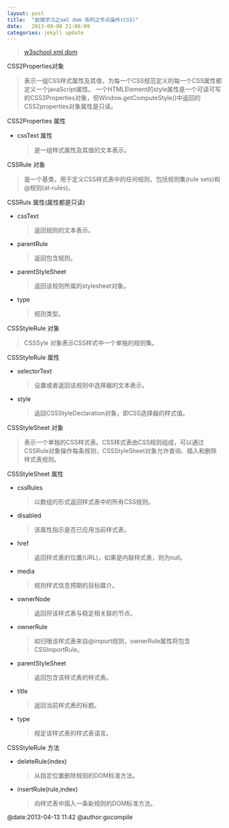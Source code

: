 ```yaml
---
layout: post
title:  "前端学习之xml dom 系列之节点操作(CSS)"
date:   2013-09-08 21:06:09
categories: jekyll update
---
```

>[w3school xml dom](http://www.w3school.com.cn/xmldom/index.asp) 

CSS2Properties对象
> 表示一组CSS样式属性及其值，为每一个CSS规范定义的每一个CSS属性都定义一个javaScript属性。
> 一个HTMLElement的style属性是一个可读可写的CSS2Properties对象，但Window.getComputeStyle()中返回的CSS2properties对象属性是只读。

CSS2Properties 属性

* cssText 属性
  > 是一组样式属性及其值的文本表示。

CSSRule 对象
> 是一个基类，用于定义CSS样式表中的任何规则，包括规则集(rule sets)和@规则(at-rules)。

CSSRuls 属性(属性都是只读)

* cssText
  > 返回规则的文本表示。

* parentRule
  > 返回包含规则。

* parentStyleSheet
  > 返回该规则所属的stylesheet对象。

* type
  > 规则类型。

CSSStyleRule 对象
> CSSSyle 对象表示CSS样式中一个单独的规则集。

CSSStyleRule 属性

* selectorText
  > 设置或者返回该规则中选择器的文本表示。

* style
  > 返回CSSStyleDeclaration对象，即CSS选择器的样式值。

CSSStyleSheet 对象
> 表示一个单独的CSS样式表。CSS样式表由CSS规则组成，可以通过CSSRule对象操作每条规则，CSSStyleSheet对象允许查询、插入和删除样式表规则。

CSSStyleSheet 属性

* cssRules
  > 以数组的形式返回样式表中的所有CSS规则。

* disabled
  > 该属性指示是否已应用当前样式表。

* href
  > 返回样式表的位置(URL)，如果是内联样式表，则为null。

* media
  > 规则样式信息预期的目标媒介。

* ownerNode
  > 返回将该样式表与稳定相关联的节点。

* ownerRule
  > 如归哦该样式表来自@import规则，ownerRule属性将包含CSSImportRule。

* parentStyleSheet
  > 返回包含该样式表的样式表。

* title
  > 返回当前样式表的标题。

* type 
  > 规定该样式表的样式表语言。

CSSStyleRule 方法

* deleteRule(index)
  > 从指定位置删除规则的DOM标准方法。

* insertRule(rule,index)
  > 向样式表中插入一条新规则的DOM标准方法。

@date:2013-04-13 11:42 @author:gocompile
